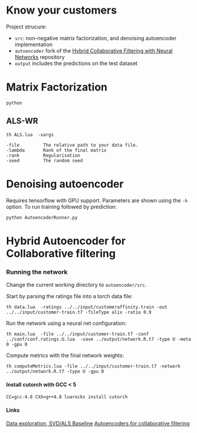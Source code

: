 # Know your customers

Project strucure:
* `src`: non-negative matrix factorization, and denoising autoencoder implementation
* `autoencoder` fork of the [Hybrid Collaborative Filtering with Neural Networks](https://github.com/fstrub95/Autoencoders_cf) repository
* `output` includes the predictions on the test dataset

# Matrix Factorization
```
python
```

## ALS-WR
```
th ALS.lua  -xargs

-file         The relative path to your data file.
-lambda       Rank of the final matrix
-rank         Regularisation
-seed         The random seed
```


# Denoising autoencoder
Requires tensorflow with GPU support. Parameters are shown using the `-h` option. To run training followed by prediction:
```
python AutoencoderRunner.py
```

# Hybrid Autoencoder for Collaborative filtering

### Running the network
Change the current working directory to `autoencoder/src`.

Start by parsing the ratings file into a torch data file:
```
th data.lua  -ratings ../../input/customeraffinity.train -out ../../input/customer-train.t7 -fileType alix -ratio 0.9
```
Run the network using a neural net configuration:
```
th main.lua  -file ../../input/customer-train.t7 -conf ../conf/conf.ratings.U.lua  -save ../output/network.R.t7 -type U -meta 0 -gpu 0
```
Compute metrics with the final network weights:
```
th computeMetrics.lua -file ../../input/customer-train.t7 -network ../output/network.R.t7 -type U -gpu 0
```

#### Install cutorch with GCC < 5
```
CC=gcc-4.8 CXX=g++4.8 luarocks install cutorch
```

#### Links
[Data exploration, SVD/ALS Baseline](http://www.grappa.univ-lille3.fr/~mary/cours/stats/centrale/reco/)
[Autoencoders for collaborative filtering](https://github.com/fstrub95/torch.github.io/blob/master/blog/_posts/2016-02-21-cfn.md)
